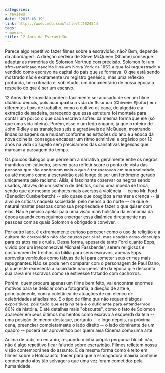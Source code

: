 ```yaml
---
categories:
- reviews
date: '2015-03-19'
link: https://www.imdb.com/title/tt2024544
tags:
- movies
title: 12 Anos de Escravidão
---
```


Parece algo repetitivo fazer filmes sobre a escravidão, não? Bom, depende da abordagem. A direção certeira de Steve McQueen (Shame) consegue adaptar as memórias de Solomon Northup com precisão. Solomon foi um afro-americano nascido livre em Nova York de 1853 e que foi sequestrado e vendido como escravo na capital do país que se formava. O que está sendo mostrado não é exatamente um registro genérico, mas uma reflexão profunda, bem ritmada e, sobretudo, um documentário de nossa época a respeito do que é ser um escravo.

12 Anos de Escravidão poderia facilmente ser acusado de ser um filme didático demais, pois acompanha a vida de Solomon (Chiwetel Ejiofor) em diferentes tipos de trabalho, como o cultivo da cana, do algodão e a extração de madeira, parecendo que essa estrutura foi montada para contar um pouco o que cada escravo sofreu da mesma forma que ele (só que uma vida inteira). Porém, esse é um ledo engano, já que o roteiro de John Ridley e as transições sutis e agradáveis de McQueen, mostrando lindas paisagens que mudam conforme as estações do ano e a época da nova colheita, consegue encadear um ritmo admirável e orgânico por 12 anos na vida do sujeito sem precisarmos das cansativas legendas que marcam a passagem do tempo.

Os poucos diálogos que permeiam a narrativa, geralmente entre os negros mantidos em cativeiro, servem para refletir sobre o ponto de vista das pessoas que não conhecem mais o que é ter escravos em sua sociedade, ou até mesmo como a escravidão está longe de ser um fenômeno gerado unicamente pelo racismo. Aliás, é fascinante observar os negros sendo usados, através de um sistema de débitos, como uma moeda de troca, sendo que até mesmo senhores mais aversos à violência -- como Mr. Ford (Benedict Cumberbatch) -- são quase que coagidos a manter a crença -- já alvo de críticas naquela sociedade, pelo menos a do norte -- de que é natural manter pessoas como sua propriedade e fazer o que quiser com elas. Não é preciso apelar para uma visão mais holística da economia da época quando conseguimos enxergar essa dinâmica diretamente nas pessoas com as quais Solomon é obrigado a conviver.

Por outro lado, é extremamente curioso perceber como o uso da religião e a cultura da escravidão não são causas por si só, mas usadas como desculpa para os atos mais cruéis. Dessa forma, apesar de tanto Ford quanto Epps, vivido por um irreconhecível Michael Fassbender, serem religiosos e costumarem ler trechos da bíblia para seus escravos, apenas Epps aproveita versículos como tábuas de lei para cometer seus crimes mais repugnantes. Não se pode nem comparar com o personagem de Paul Dano, já que este representa a sociedade não-pensante da época que desconta sua raiva em escravos como se estivesse tratando com cachorros.

Porém, quem procura apenas um filme bem feito, vai encontrar enormes motivos para se deliciar com a fotografia, a direção de arte e, principalmente, com a coletânea de atuações de um elenco de celebridades afiadíssimo. É o tipo de filme que não requer diálogos expositivos, pois tudo que está na tela é o suficiente para entendermos 80% da história. E até detalhes mais "obscuros", como o fato de Solomon aparecer em seus últimos momentos como escravo à esquerda da tela -- uma posição de menor destaque, portanto -- e logo depois, na próxima cena, preencher completamente o lado direito -- o lado dominante de um quadro -- poderá ser aproveitado por quem ama Cinema como uma arte.

Acima de tudo, no entanto, respondo minha própria pergunta inicial: não, não é algo repetitivo ficar falando sobre escravidão. Filmes refletem nossa visão contemporânea do assunto. E da mesma forma como é feito em filmes sobre o Holocausto, torcer para que a esmagadora maioria continue condenando atos tão selvagens que uma vez foram cometidos pela humanidade.